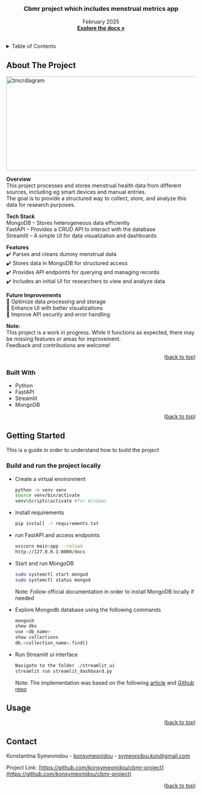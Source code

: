 <!-- Improved compatibility of back to top link: See: https://github.com/othneildrew/Best-README-Template/pull/73 -->
<a id="readme-top"></a>
<!--
*** Thanks for checking out the Best-README-Template. If you have a suggestion
*** that would make this better, please fork the repo and create a pull request
*** or simply open an issue with the tag "enhancement".
*** Don't forget to give the project a star!
*** Thanks again! Now go create something AMAZING! :D
-->


<!-- PROJECT LOGO -->
<br />
<div align="center">
  <!-- <a href="https://github.com/github_username/repo_name">
    <img src="images/logo.png" alt="Logo" width="80" height="80">
  </a> -->

<h3 align="center">Cbmr project which includes menstrual metrics app</h3>

  <p align="center">
    February 2025
    <br />
    <a href="https://github.com/konsymeonidou/cbmr-project"><strong>Explore the docs »</strong></a>
    <br />
    <br />
    <!-- <a href="https://github.com/github_username/repo_name">View Demo</a>
    ·
    <a href="https://github.com/github_username/repo_name/issues/new?labels=bug&template=bug-report---.md">Report Bug</a>
    ·
    <a href="https://github.com/github_username/repo_name/issues/new?labels=enhancement&template=feature-request---.md">Request Feature</a> -->
  </p>
</div>



<!-- TABLE OF CONTENTS -->
<details>
  <summary>Table of Contents</summary>
  <ol>
    <li>
      <a href="#about-the-project">About The Project</a>
      <ul>
        <li><a href="#built-with">Built With</a></li>
      </ul>
    </li>
    <li>
      <a href="#getting-started">Getting Started</a>
      <ul>
        <li><a href="#prerequisites">Libraries</a></li>
      </ul>
    </li>
    <li><a href="#usage">Usage</a></li>
    <li><a href="#contact">Contact</a></li>
  </ol>
</details>



<!-- ABOUT THE PROJECT -->
## About The Project

<img src="images/tmcr_diagram_horizontal.png" alt="tmcrdiagram" width="1050" height="250">

**Overview** <br />
This project processes and stores menstrual health data from different sources, including eg smart devices and manual entries. <br />
The goal is to provide a structured way to collect, store, and analyze this data for research purposes. <br />

**Tech Stack** <br />
MongoDB – Stores heterogeneous data efficiently <br />
FastAPI – Provides a CRUD API to interact with the database <br />
Streamlit – A simple UI for data visualization and dashboards <br />

**Features** <br />
✔️ Parses and cleans dummy menstrual data <br />
✔️ Stores data in MongoDB for structured access <br />
✔️ Provides API endpoints for querying and managing records <br />
✔️ Includes an initial UI for researchers to view and analyze data <br />

**Future Improvements** <br />
🔹 Optimize data processing and storage <br />
🔹 Enhance UI with better visualizations <br />
🔹 Improve API security and error handling <br />

**Note:** <br />
This project is a work in progress. While it functions as expected, there may be missing features or areas for improvement.  <br />
Feedback and contributions are welcome!


<p align="right">(<a href="#readme-top">back to top</a>)</p>



### Built With

* Python
* FastAPI
* Streamlit
* MongoDB

<p align="right">(<a href="#readme-top">back to top</a>)</p>



<!-- GETTING STARTED -->
## Getting Started

This is a guide in order to understand how to build the project

### Build and run the project locally

* Create a virtual environment
  ```sh
  python -m venv venv
  source venv/bin/activate
  venv\Scripts\activate #for Windows
  ```
* Install requirements
  ```sh
  pip install -r requirements.txt
  ```
* run FastAPI and access endpoints
  ```sh
  uvicorn main:app --reload
  http://127.0.0.1:8000/docs
  ```
* Start and run MongoDB 
  ```sh
  sudo systemctl start mongod
  sudo systemctl status mongod
  ```
  Note: Follow official documentation in order to install MongoDB locally if needed
  
* Explore Mongodb database using the following commands
  ```sh
  mongosh
  show dbs
  use <db_name>
  show collections
  db.<collection_name>.find()
  ```
* Run Streamlit ui interface
  ```sh
  Navigate to the folder ./streamlit_ui
  streamlit run streamlit_dashboard.py
  ```
  Note: The implementation was based on the following [article](https://medium.com/@saqibajuna/shopify-api-integration-using-fastapi-mongodb-and-streamlit-0fb7e60d811d)
  and [Github repo](https://github.com/saqiba123/shopify-app-using-fastapi-and-streamlit)
  

  

<!-- USAGE EXAMPLES -->
## Usage



<p align="right">(<a href="#readme-top">back to top</a>)</p>



<!-- CONTACT -->
## Contact

Konstantina Symeonidou - [konsymeonidou](https://github.com/konsymeonidou) - symeonidou.kon@gmail.com

Project Link: [https://github.com/konsymeonidou/cbmr-project](https://github.com/konsymeonidou/cbmr-project) 

<p align="right">(<a href="#readme-top">back to top</a>)</p>

